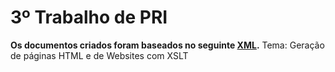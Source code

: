 # 3º Trabalho de PRI
**Os documentos criados foram baseados no seguinte [XML].**
Tema: Geração de páginas HTML e de Websites com XSLT 

[XML]:http://www4.di.uminho.pt/~jcr/XML/didac/xmldocs/arq.xml
